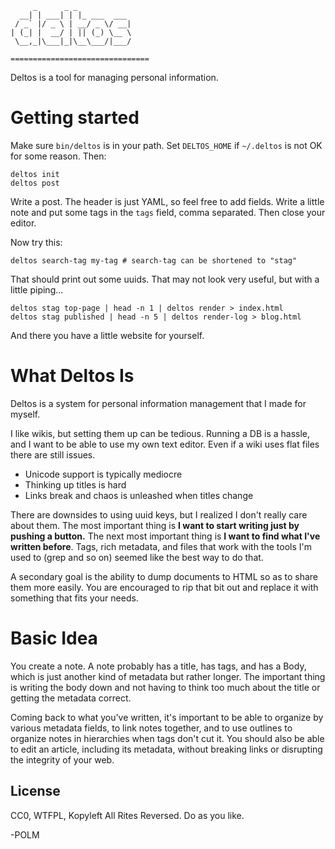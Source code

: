 
         _      _ _            
      __| | ___| | |_ ___  ___ 
     / _` |/ _ \ | __/ _ \/ __|
    | (_| |  __/ | || (_) \__ \
     \__,_|\___|_|\__\___/|___/
                               
    ===============================

Deltos is a tool for managing personal information. 

# Getting started

Make sure `bin/deltos` is in your path. Set `DELTOS_HOME` if `~/.deltos` is not
OK for some reason. Then:

    deltos init
    deltos post

Write a post. The header is just YAML, so feel free to add fields. Write a
little note and put some tags in the `tags` field, comma separated. Then close
your editor. 

Now try this:

    deltos search-tag my-tag # search-tag can be shortened to "stag"

That should print out some uuids. That may not look very useful, but with a
little piping...

    deltos stag top-page | head -n 1 | deltos render > index.html
    deltos stag published | head -n 5 | deltos render-log > blog.html

And there you have a little website for yourself. 

# What Deltos Is

Deltos is a system for personal information management that I made for myself. 

I like wikis, but setting them up can be tedious. Running a DB is a hassle, and
I want to be able to use my own text editor.  Even if a wiki uses flat files
there are still issues.

- Unicode support is typically mediocre
- Thinking up titles is hard
- Links break and chaos is unleashed when titles change

There are downsides to using uuid keys, but I realized I don't really care
about them. The most important thing is **I want to start writing just by
pushing a button.** The next most important thing is **I want to find what I've
written before**. Tags, rich metadata, and files that work with the tools I'm
used to (grep and so on) seemed like the best way to do that. 

A secondary goal is the ability to dump documents to HTML so as to share them
more easily. You are encouraged to rip that bit out and replace it with
something that fits your needs. 
 
# Basic Idea

You create a note. A note probably has a title, has tags, and has a Body, which
is just another kind of metadata but rather longer. The important thing is
writing the body down and not having to think too much about the title or
getting the metadata correct.

Coming back to what you've written, it's important to be able to organize by
various metadata fields, to link notes together, and to use outlines to
organize notes in hierarchies when tags don't cut it. You should also be able
to edit an article, including its metadata, without breaking links or
disrupting the integrity of your web. 

## License

CC0, WTFPL, Kopyleft All Rites Reversed. Do as you like. 

-POLM
